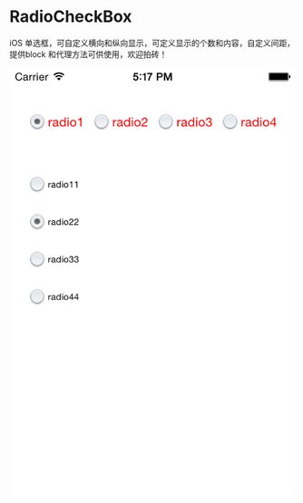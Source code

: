 RadioCheckBox
=============

iOS 单选框，可自定义横向和纵向显示，可定义显示的个数和内容，自定义间距，提供block 和代理方法可供使用，欢迎拍砖！

![image](https://raw.githubusercontent.com/joshuaGeng/RadioCheckBox/master/screenshots/screenshots.png)
